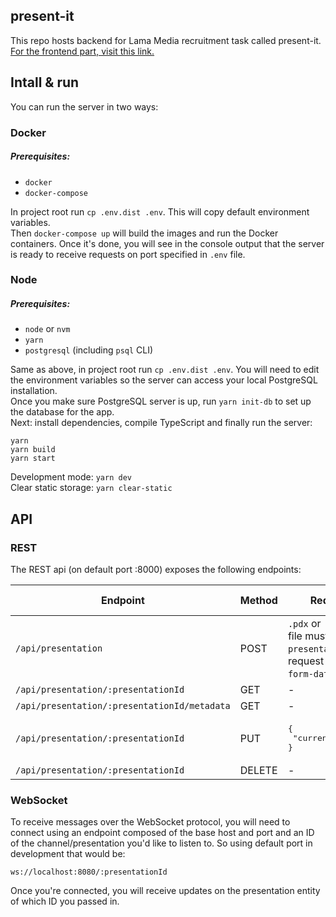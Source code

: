 ## present-it
This repo hosts backend for Lama Media recruitment task called present-it. [For the frontend part, visit this link.](https://github.com/antonisierakowski/lama-recruitment-present-it-frontend)  

## Intall & run

You can run the server in two ways:

### Docker
##### Prerequisites:
* `docker`
* `docker-compose`

In project root run `cp .env.dist .env`. This will copy default environment variables.  
Then `docker-compose up` will build the images and run the Docker containers. Once it's done, you will see in the console output that the server is ready to receive requests on port specified in `.env` file.

### Node
##### Prerequisites:
* `node` or `nvm`
* `yarn`
* `postgresql` (including `psql` CLI)

Same as above, in project root run `cp .env.dist .env`. You will need to edit the environment variables so the server can access your local PostgreSQL installation.  
Once you make sure PostgreSQL server is up, run `yarn init-db` to set up the database for the app.   
Next: install dependencies, compile TypeScript and finally run the server:
```
yarn
yarn build
yarn start
```
Development mode: `yarn dev`  
Clear static storage: `yarn clear-static`

## API

### REST
The REST api (on default port :8000) exposes the following endpoints: 

| Endpoint                                     | Method | Request body                                                                                                | Example response |
|----------------------------------------------|--------|-------------------------------------------------------------------------------------------------------------|------------------|
| `/api/presentation`                          | POST   | `.pdx` or `.pttf` file. The file must be under `presentation` key and request must be of `form-data` type.  | <code>  </code>  |
| `/api/presentation/:presentationId`          | GET    | -                                                                                                           |                  |
| `/api/presentation/:presentationId/metadata` | GET    | -                                                                                                           |                  |
| `/api/presentation/:presentationId`          | PUT    | <pre>{<br>   "currentSlide": number<br>}</pre>                                                              |                  |
| `/api/presentation/:presentationId`          | DELETE | -                                                                                                           |                  |

### WebSocket

To receive messages over the WebSocket protocol, you will need to connect using an endpoint composed of the base host and port and an ID of the channel/presentation you'd like to listen to.
So using default port in development that would be:
```
ws://localhost:8080/:presentationId
```
Once you're connected, you will receive updates on the presentation entity of which ID you passed in.
